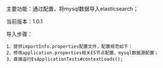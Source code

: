 主要功能：通过配置，将mysql数据导入elasticsearch；

当前版本：1.0.1

导入步骤：

    1、提供importInfo.properties配置文件，配置规范如下：
    2、修改application.properties相关ES节点配置、mysql数据源配置；
    3、直接运行EsApplicationTests#contextLoads();